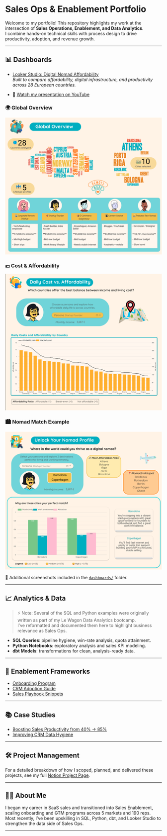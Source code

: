 # Sales Ops & Enablement Portfolio

Welcome to my portfolio! This repository highlights my work at the intersection of **Sales Operations, Enablement, and Data Analytics**.  
I combine hands-on technical skills with process design to drive productivity, adoption, and revenue growth.  

---

## 📊 Dashboards

- [Looker Studio: Digital Nomad Affordability](https://lookerstudio.google.com/reporting/4238564b-ce46-4723-ac4e-917c7cac0c8f)  
  *Built to compare affordability, digital infrastructure, and productivity across 28 European countries.*

- 🎥 [Watch my presentation on YouTube](https://www.youtube.com/watch?v=-fqlwPO4IiY)
  
### 🌍 Global Overview  
  ![Global Overview](dashboards/global_overview.png)
  
### 💶 Cost & Affordability 
![Cost vs. Affordability](dashboards/affordability_daily.png)

### 🏙️ Nomad Match Example  
![Nomad Match](dashboards/nomad_match.png)
  
📂 Additional screenshots included in the [`dashboards/`](dashboards/) folder. 

---

## 📈 Analytics & Data
> ⚡ Note: Several of the SQL and Python examples were originally written as part of my Le Wagon Data Analytics bootcamp.  
> I’ve reformatted and documented them here to highlight business relevance as Sales Ops.

- **SQL Queries**: pipeline hygiene, win-rate analysis, quota attainment.  
- **Python Notebooks**: exploratory analysis and sales KPI modeling.  
- **dbt Models**: transformations for clean, analysis-ready data.

---

## 🚀 Enablement Frameworks
- [Onboarding Program](enablement/onboarding-program.md)  
- [CRM Adoption Guide](enablement/crm-adoption-guide.md)  
- [Sales Playbook Snippets](enablement/sales-playbook-snippets.md)  

---

## 📚 Case Studies
- [Boosting Sales Productivity from 40% → 85%](case-studies/sales-productivity-boost.md)  
- [Improving CRM Data Hygiene](case-studies/pipeline-hygiene-improvement.md)  

---

## 🛠 Project Management
For a detailed breakdown of how I scoped, planned, and delivered these projects, see my full [Notion Project Page](link-to-notion).  

---

## 👩‍💻 About Me
I began my career in SaaS sales and transitioned into Sales Enablement, scaling onboarding and GTM programs across 5 markets and 190 reps. Most recently, I’ve been upskilling in SQL, Python, dbt, and Looker Studio to strengthen the data side of Sales Ops.  

---
